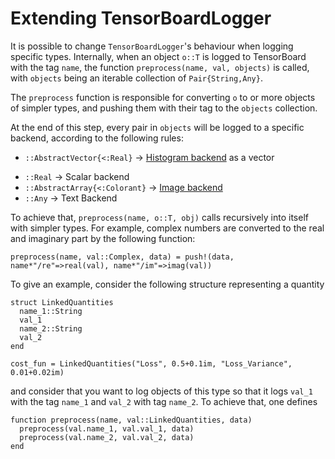 # Extending TensorBoardLogger

It is possible to change `TensorBoardLogger`'s behaviour when logging specific
types. Internally, when an object `o::T` is logged to TensorBoard with the
tag `name`, the function `preprocess(name, val, objects)` is called, with `objects`
being an iterable collection of `Pair{String,Any}`.

The `preprocess` function is responsible for converting `o` to or more objects
of simpler types, and pushing them with their tag to the `objects` collection.

At the end of this step, every pair in `objects` will be logged to a specific
backend, according to the following rules:

  - `::AbstractVector{<:Real}` -> [Histogram backend](https://www.tensorflow.org/guide/tensorboard_histograms) as a vector
  <!-- - `::Tuple{AbstractVector,AbstractVector}` [Histogram backend](https://www.tensorflow.org/guide/tensorboard_histograms) as an histogram -->
  - `::Real` -> Scalar backend
  - `::AbstractArray{<:Colorant}` -> [Image backend](https://www.tensorflow.org/tensorboard/r2/image_summaries)
  - `::Any` -> Text Backend

To achieve that, `preprocess(name, o::T, obj)` calls recursively into itself
with simpler types. For example, complex numbers are converted to the real and
imaginary part by the following function:

```
preprocess(name, val::Complex, data) = push!(data, name*"/re"=>real(val), name*"/im"=>imag(val))
```

To give an example, consider the following structure representing a quantity
```
struct LinkedQuantities
  name_1::String
  val_1
  name_2::String
  val_2
end

cost_fun = LinkedQuantities("Loss", 0.5+0.1im, "Loss_Variance", 0.01+0.02im)
```

and consider that you want to log objects of this type so that it logs `val_1` with
the tag `name_1` and `val_2` with tag `name_2`. To achieve that, one defines

```
function preprocess(name, val::LinkedQuantities, data)
  preprocess(val.name_1, val.val_1, data)
  preprocess(val.name_2, val.val_2, data)
end
```
